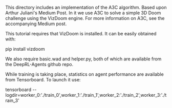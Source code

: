This directory includes an implementation of the A3C algorithm. Based upon Arthur Juliani's Medium Post. In it we use A3C to solve a simple 3D Doom challenge using the VizDoom engine. For more information on A3C, see the accompanying Medium post.

This tutorial requires that VizDoom is installed. It can be easily obtained with:

pip install vizdoom

We also require basic.wad and helper.py, both of which are available from the DeepRL-Agents github repo.

While training is taking place, statistics on agent performance are available from Tensorboard. To launch it use:

tensorboard --logdir=worker_0:'./train_0',worker_1:'./train_1',worker_2:'./train_2',worker_3:'./train_3'
